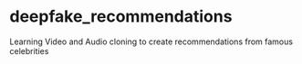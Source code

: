 # deepfake_recommendations
Learning Video and Audio cloning to create recommendations from famous celebrities
